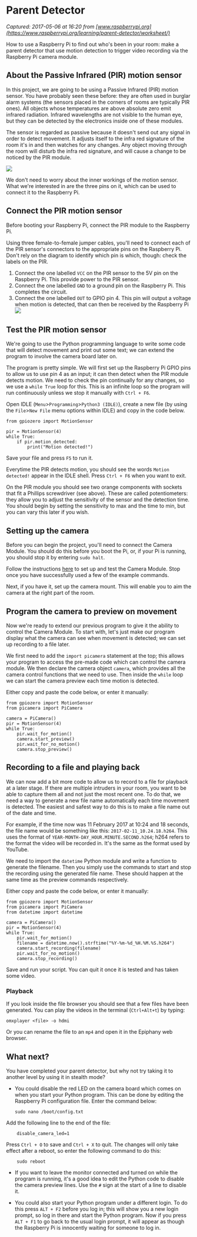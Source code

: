 # Parent Detector

_Captured: 2017-05-06 at 16:20 from [www.raspberrypi.org](https://www.raspberrypi.org/learning/parent-detector/worksheet/)_

How to use a Raspberry Pi to find out who's been in your room: make a parent detector that use motion detection to trigger video recording via the Raspberry Pi camera module.

## About the Passive Infrared (PIR) motion sensor

In this project, we are going to be using a Passive Infrared (PIR) motion sensor. You have probably seen these before: they are often used in burglar alarm systems (the sensors placed in the corners of rooms are typically PIR ones). All objects whose temperatures are above absolute zero emit infrared radiation. Infrared wavelengths are not visible to the human eye, but they can be detected by the electronics inside one of these modules.

The sensor is regarded as passive because it doesn't send out any signal in order to detect movement. It adjusts itself to the infra red signature of the room it's in and then watches for any changes. Any object moving through the room will disturb the infra red signature, and will cause a change to be noticed by the PIR module.

![](https://www.raspberrypi.org/learning/parent-detector/images/pir_module.png)

We don't need to worry about the inner workings of the motion sensor. What we're interested in are the three pins on it, which can be used to connect it to the Raspberry Pi.

## Connect the PIR motion sensor

Before booting your Raspberry Pi, connect the PIR module to the Raspberry Pi.

Using three female-to-female jumper cables, you'll need to connect each of the PIR sensor's connectors to the appropriate pins on the Raspberry Pi. Don't rely on the diagram to identify which pin is which, though: check the labels on the PIR.

  1. Connect the one labelled `VCC` on the PIR sensor to the 5V pin on the Raspberry Pi. This provide power to the PIR sensor.
  2. Connect the one labelled `GND` to a ground pin on the Raspberry Pi. This completes the circuit.
  3. Connect the one labelled `OUT` to GPIO pin 4. This pin will output a voltage when motion is detected, that can then be received by the Raspberry Pi
![](https://www.raspberrypi.org/learning/parent-detector/images/pir_wiring.png)

## Test the PIR motion sensor

We're going to use the Python programming language to write some code that will detect movement and print out some text; we can extend the program to involve the camera board later on.

The program is pretty simple. We will first set up the Raspberry Pi GPIO pins to allow us to use pin 4 as an input; it can then detect when the PIR module detects motion. We need to check the pin continually for any changes, so we use a `while True` loop for this. This is an infinite loop so the program will run continuously unless we stop it manually with `Ctrl + F6`.

Open IDLE (`Menu`>`Programming`>`Python3 (IDLE)`), create a new file (by using the `File`>`New File` menu options within IDLE) and copy in the code below.
    
    
    from gpiozero import MotionSensor
    
    pir = MotionSensor(4)
    while True:
        if pir.motion_detected:
            print("Motion detected!")

Save your file and press `F5` to run it.

Everytime the PIR detects motion, you should see the words `Motion detected!` appear in the IDLE shell. Press `Ctrl + F6` when you want to exit.

On the PIR module you should see two orange components with sockets that fit a Phillips screwdriver (see above). These are called potentiometers: they allow you to adjust the sensitivity of the sensor and the detection time. You should begin by setting the sensitivity to max and the time to min, but you can vary this later if you wish.

## Setting up the camera

Before you can begin the project, you'll need to connect the Camera Module. You should do this before you boot the Pi, or, if your Pi is running, you should stop it by entering `sudo halt`.

Follow the instructions [here](https://www.raspberrypi.org/help/camera-module-setup/) to set up and test the Camera Module. Stop once you have successfully used a few of the example commands.

Next, if you have it, set up the camera mount. This will enable you to aim the camera at the right part of the room.

## Program the camera to preview on movement

Now we're ready to extend our previous program to give it the ability to control the Camera Module. To start with, let's just make our program display what the camera can see when movement is detected; we can set up recording to a file later.

We first need to add the `import picamera` statement at the top; this allows your program to access the pre-made code which can control the camera module. We then declare the camera object `camera`, which provides all the camera control functions that we need to use. Then inside the `while` loop we can start the camera preview each time motion is detected.

Either copy and paste the code below, or enter it manually:
    
    
    from gpiozero import MotionSensor
    from picamera import PiCamera
    
    camera = PiCamera()
    pir = MotionSensor(4)
    while True:
        pir.wait_for_motion()
        camera.start_preview()
        pir.wait_for_no_motion()
        camera.stop_preview()

## Recording to a file and playing back

We can now add a bit more code to allow us to record to a file for playback at a later stage. If there are multiple intruders in your room, you want to be able to capture them all and not just the most recent one. To do that, we need a way to generate a new file name automatically each time movement is detected. The easiest and safest way to do this is to make a file name out of the date and time.

For example, if the time now was 11 February 2017 at 10:24 and 18 seconds, the file name would be something like this: `2017-02-11_10.24.18.h264`. This uses the format of `YEAR-MONTH-DAY_HOUR.MINUTE.SECOND.h264`; h264 refers to the format the video will be recorded in. It's the same as the format used by YouTube.

We need to import the `datetime` Python module and write a function to generate the filename. Then you simply use the commands to start and stop the recording using the generated file name. These should happen at the same time as the preview commands respectively.

Either copy and paste the code below, or enter it manually:
    
    
    from gpiozero import MotionSensor
    from picamera import PiCamera
    from datetime import datetime
    
    camera = PiCamera()
    pir = MotionSensor(4)
    while True:
        pir.wait_for_motion()
        filename = datetime.now().strftime("%Y-%m-%d_%H.%M.%S.h264")
        camera.start_recording(filename)
        pir.wait_for_no_motion()
        camera.stop_recording()

Save and run your script. You can quit it once it is tested and has taken some video.

### Playback

If you look inside the file browser you should see that a few files have been generated. You can play the videos in the terminal (`Ctrl+Alt+t`) by typing:
    
    
    omxplayer <file> -o hdmi

Or you can rename the file to an `mp4` and open it in the Epiphany web browser.

## What next?

You have completed your parent detector, but why not try taking it to another level by using it in stealth mode?

  * You could disable the red LED on the camera board which comes on when you start your Python program. This can be done by editing the Raspberry Pi configuration file. Enter the command below:
    
        sudo nano /boot/config.txt

Add the following line to the end of the file:
    
        disable_camera_led=1

Press `Ctrl + O` to save and `Ctrl + X` to quit. The changes will only take effect after a reboot, so enter the following command to do this:
    
        sudo reboot

  * If you want to leave the monitor connected and turned on while the program is running, it's a good idea to edit the Python code to disable the camera preview lines. Use the `#` sign at the start of a line to disable it.

  * You could also start your Python program under a different login. To do this press `ALT + F2` before you log in; this will show you a new login prompt, so log in there and start the Python program. Now if you press `ALT + F1` to go back to the usual login prompt, it will appear as though the Raspberry Pi is innocently waiting for someone to log in.
